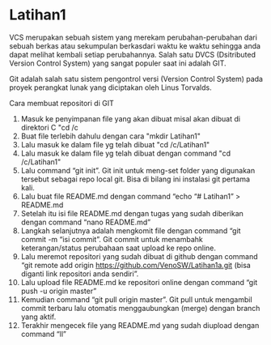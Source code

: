 # Latihan1
VCS merupakan sebuah sistem yang merekam perubahan-perubahan dari sebuah berkas atau
sekumpulan berkasdari waktu ke waktu sehingga anda dapat melihat kembali setiap perubahannya.
Salah satu DVCS (Dsitributed Version Control System) yang sangat populer saat ini adalah GIT.

Git adalah salah satu sistem pengontrol versi (Version Control System) pada proyek
perangkat lunak yang diciptakan oleh Linus Torvalds.

Cara membuat repositori di GIT
1. Masuk ke penyimpanan file yang akan dibuat misal akan dibuat di direktori C "cd /c
2. Buat file terlebih dahulu dengan cara "mkdir Latihan1"
3. Lalu masuk ke dalam file yg telah dibuat "cd /c/Latihan1"
4.	Lalu masuk ke dalam file yg telah dibuat dengan command "cd /c/Latihan1"
5.	Lalu command “git init”. Git init untuk meng-set folder yang digunakan tersebut sebagai repo local git. Bisa di bilang ini instalasi git pertama kali.
6.	Lalu buat file README.md dengan command “echo “# Latihan1” > README.md
7.	Setelah itu isi file README.md dengan tugas yang sudah diberikan dengan command “nano README.md”
8.	Langkah selanjutnya adalah mengkomit file dengan command “git commit -m “isi commit”. Git commit untuk menambahk keterangan/status perubahaan saat upload ke repo online.
9.	Lalu meremot repositori yang sudah dibuat di github dengan command “git remote add origin https://github.com/VenoSW/Latihan1a.git (bisa diganti link repositori anda sendiri”.
10.	Lalu upload file README.md ke repositori online dengan command “git push -u origin master”
11.	Kemudian command “git pull origin master”. Git pull untuk mengambil commit terbaru lalu otomatis menggaubungkan (merge) dengan branch yang aktif.
12.	Terakhir mengecek file yang README.md yang sudah diupload dengan command “ll”
